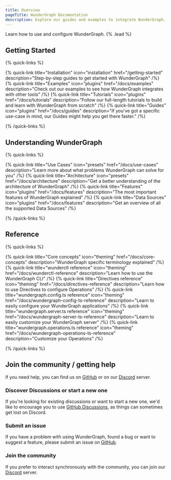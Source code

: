 ```yaml
---
title: Overview
pageTitle: WunderGraph Documentation
description: Explore our guides and examples to integrate WunderGraph.
---
```


Learn how to use and configure WunderGraph. {% .lead %}

## Getting Started

{% quick-links %}

{% quick-link title="Installation" icon="installation" href="/getting-started" description="Step-by-step guides to get started with WunderGraph" /%}
{% quick-link title="Examples" icon="plugins" href="/docs/examples" description="Check out our examples to see how WunderGraph integrates with other tools" /%}
{% quick-link title="Tutorials" icon="plugins" href="/docs/tutorials" description="Follow our full-length tutorials to build and learn with WunderGraph from scratch" /%}
{% quick-link title="Guides" icon="plugins" href="/docs/guides" description="If you've got a specific use-case in mind, our Guides might help you get there faster." /%}

{% /quick-links %}

## Understanding WunderGraph

{% quick-links %}

{% quick-link title="Use Cases" icon="presets" href="/docs/use-cases" description="Learn more about what problems WunderGraph can solve for you" /%}
{% quick-link title="Architecture" icon="presets" href="/docs/architecture" description="Get a better understanding of the architecture of WunderGraph" /%}
{% quick-link title="Features" icon="plugins" href="/docs/features" description="The most important features of WunderGraph explained" /%}
{% quick-link title="Data Sources" icon="plugins" href="/docs/features" description="Get an overview of all the supported Data Sources" /%}

{% /quick-links %}

## Reference

{% quick-links %}

{% quick-link title="Core concepts" icon="theming" href="/docs/core-concepts" description="WunderGraph specific terminology explained" /%}
{% quick-link title="wunderctl reference" icon="theming" href="/docs/wunderctl-reference" description="Learn how to use the WunderGraph CLI" /%}
{% quick-link title="Directives reference" icon="theming" href="/docs/directives-reference" description="Learn how to use Directives to configure Operations" /%}
{% quick-link title="wundergraph.config.ts reference" icon="theming" href="/docs/wundergraph-config-ts-reference" description="Learn to easily configure your WunderGraph applications" /%}
{% quick-link title="wundergraph.server.ts reference" icon="theming" href="/docs/wundergraph-server-ts-reference" description="Learn to easily customize your WunderGraph server" /%}
{% quick-link title="wundergraph.operations.ts reference" icon="theming" href="/docs/wundergraph-operations-ts-reference" description="Customize your Operations" /%}

{% /quick-links %}

## Join the community / getting help

If you need help, you can find us on [GitHub](https://github.com/wundergraph/wundergraph) or on our [Discord](https://wundergraph.com/discord) server.

### Discover Discussions or start a new one

If you're looking for existing discussions or want to start a new one,
we'd like to encourage you to use [GitHub Discussions](https://github.com/wundergraph/wundergraph/discussions),
as things can sometimes get lost on Discord.

### Submit an issue

If you have a problem with using WunderGraph,
found a bug or want to suggest a feature,
please submit an issue on [GitHub](https://github.com/wundergraph/wundergraph/issues/new/choose).

### Join the community

If you prefer to interact synchronously with the community,
you can join our [Discord](https://wundergraph.com/discord) server.
